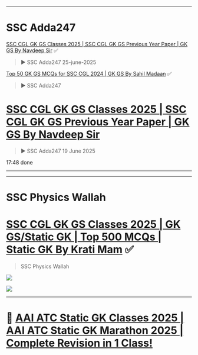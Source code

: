   

---
# SSC Adda247

[SSC CGL GK GS Classes 2025 | SSC CGL GK GS Previous Year Paper | GK GS By Navdeep Sir](https://www.youtube.com/watch?v=v2yxBwmB2UU&t=3256s) ✅
> ▶️ SSC Adda247  25-june-2025

[Top 50 GK GS MCQs for SSC CGL 2024 | GK GS By Sahil Madaan](https://youtu.be/_R75f1tXfKQ) ✅
> ▶️ SSC Adda247 

# [SSC CGL GK GS Classes 2025 | SSC CGL GK GS Previous Year Paper | GK GS By Navdeep Sir](https://youtu.be/2lZ_i7xXYgA)
> ▶️ SSC Adda247 19 June 2025

17:48 done


---
---

# SSC Physics Wallah

# [SSC CGL GK GS Classes 2025 | GK GS/Static GK | Top 500 MCQs | Static GK By Krati Mam](https://www.youtube.com/watch?v=iRZQRoX7j7s&pp=ygUUZ2sgc3NjIGNnbCBxdWVzdGlvbnM%3D "SSC CGL GK GS Classes 2025 | GK GS/Static GK | Top 500 MCQs | Static GK  By Krati Mam") ✅
> SSC Physics Wallah

![](https://niwa.co.nz/sites/default/files/images/teasers/layers_teaser.jpg)

![](https://www.codingtag.com/bloguploads/1634039068.jpg)


---

# 📘 [AAI ATC Static GK Classes 2025 | AAI ATC Static GK Marathon 2025 | Complete Revision in 1 Class!](https://youtu.be/yyr8Zq2kQkI)